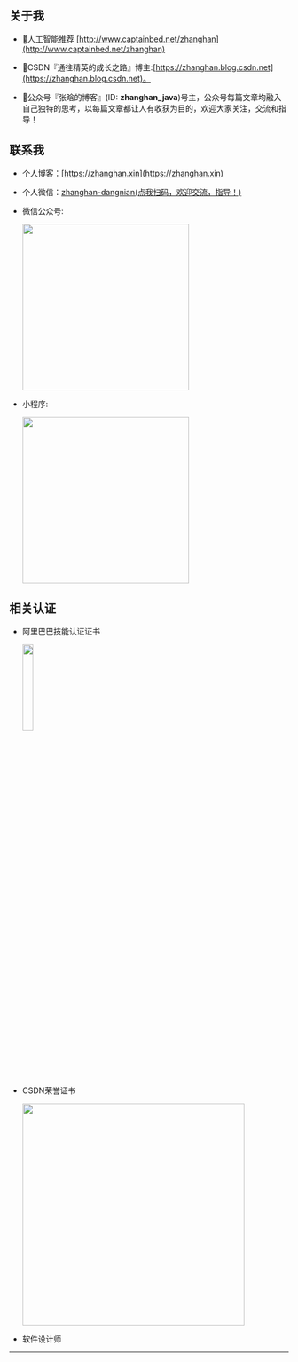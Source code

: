 ## 关于我

- 🤔人工智能推荐 [http://www.captainbed.net/zhanghan](http://www.captainbed.net/zhanghan)

- 👷CSDN『通往精英的成长之路』博主:[https://zhanghan.blog.csdn.net](https://zhanghan.blog.csdn.net)。

- 🤔公众号『张晗的博客』(ID: **zhanghan_java**)号主，公众号每篇文章均融入自己独特的思考，以每篇文章都让人有收获为目的，欢迎大家关注，交流和指导！

## 联系我

- 个人博客：[https://zhanghan.xin](https://zhanghan.xin)
- 个人微信：<a href="https://imgkr.cn-bj.ufileos.com/8e7581a1-4b25-4371-adf4-a2de2b9b2c30.jpg">zhanghan-dangnian(点我扫码，欢迎交流，指导！)</a>
- 微信公众号: 

  <img width="300" src="https://img-blog.csdnimg.cn/20190919111406910.jpg"/>

- 小程序: 

  <img width="300" src="https://img-blog.csdnimg.cn/20190919111149738.jpg"/>

## 相关认证
- 阿里巴巴技能认证证书

  <img width="20%" src="https://img-blog.csdnimg.cn/20181028154114515.jpg"/>

- CSDN荣誉证书

  <img width="400" src="https://imgkr.cn-bj.ufileos.com/01f8de7a-0b48-419d-be1d-dbc4d4557199.jpg"/>

- 软件设计师

-----

## 
